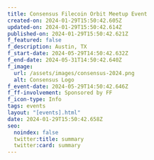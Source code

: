 ```yaml
---
title: Consensus Filecoin Orbit Meetup Event
created-on: 2024-01-29T15:50:42.605Z
updated-on: 2024-01-29T15:50:42.614Z
published-on: 2024-01-29T15:50:42.621Z
f_featured: false
f_description: Austin, TX
f_start-date: 2024-05-29T14:50:42.632Z
f_end-date: 2024-05-31T14:50:42.640Z
f_image:
  url: /assets/images/consensus-2024.png
  alt: Consensus Logo
f_event-date: 2024-05-29T14:50:42.646Z
f_ff-involvement: Sponsored by FF
f_icon-type: Info
tags: events
layout: "[events].html"
date: 2024-01-29T15:50:42.658Z
seo:
  noindex: false
  twitter:title: summary
  twitter:card: summary
---
```


